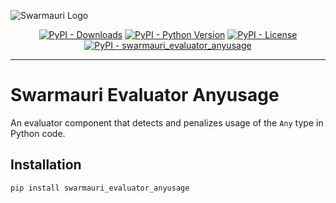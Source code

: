 ![Swarmauri Logo](https://res.cloudinary.com/dbjmpekvl/image/upload/v1730099724/Swarmauri-logo-lockup-2048x757_hww01w.png)

<p align="center">
    <a href="https://pypi.org/project/swarmauri_evaluator_anyusage/">
        <img src="https://img.shields.io/pypi/dm/swarmauri_evaluator_anyusage" alt="PyPI - Downloads"/></a>
    <a href="https://pypi.org/project/swarmauri_evaluator_anyusage/">
        <img src="https://img.shields.io/pypi/pyversions/swarmauri_evaluator_anyusage" alt="PyPI - Python Version"/></a>
    <a href="https://pypi.org/project/swarmauri_evaluator_anyusage/">
        <img src="https://img.shields.io/pypi/l/swarmauri_evaluator_anyusage" alt="PyPI - License"/></a>
    <a href="https://pypi.org/project/swarmauri_evaluator_anyusage/">
        <img src="https://img.shields.io/pypi/v/swarmauri_evaluator_anyusage?label=swarmauri_evaluator_anyusage&color=green" alt="PyPI - swarmauri_evaluator_anyusage"/></a>
</p>

---

# Swarmauri Evaluator Anyusage

An evaluator component that detects and penalizes usage of the `Any` type in Python code.

## Installation

```bash
pip install swarmauri_evaluator_anyusage
```
